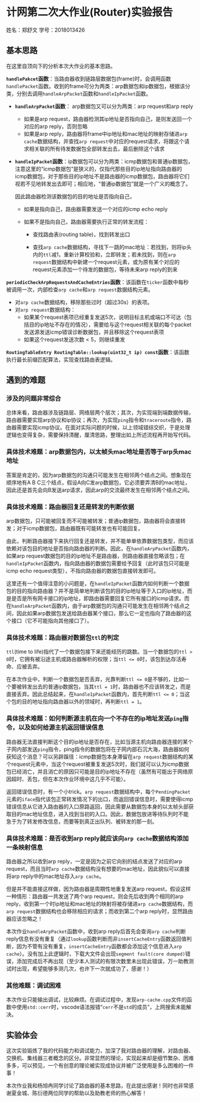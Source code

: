 # 计网第二次大作业(Router)实验报告

姓名：郑舒文
学号：2018013426

## 基本思路

在这里自顶向下的分析本次大作业的基本思路。

**`handlePakcet`函数**：当路由器收到链路层数据包(frame)时，会调用函数`handlePacket`函数。收到的frame可分为两类：arp数据包和ip数据包，根据该分类，分别去调用`handleArpPacket`函数和`handleIpPacket`函数。

* **`handleArpPacket`函数**： arp数据包又可以分为两类：arp request和arp reply

  * 如果是arp request，路由器检测其ip地址是否指向自己，是则发送回一个对应的arp reply，否则忽略
  * 如果是arp reply，路由器将frame中ip地址和mac地址的映射存储进`arp cache`数据结构，并查找`arp request`中对应的request请求，将跟这个请求相关联的所有待发数据包全部转发出去，最后删除这个请求

* **`handleIpPacket`函数**：ip数据包可以分为两类：icmp数据包和普通ip数据包，注意这里的“icmp数据包”是狭义的，仅指代那些目的ip地址指向路由器的icmp数据包，对于那些目的ip地址不是路由器的icmp数据包，路由器将它们视若不见地转发出去即可；相应地，“普通ip数据包”就是一个广义的概念了。

  因此路由器检测该数据包的目的地址是否指向自己，

  * 如果是指向自己，路由器需要发送一个对应的icmp echo reply

  * 如果不是指向自己，路由器需要执行正常的转发流程：

    * 查找路由表(routing table)，找到转发出口

    * 查找`arp cache`数据结构，寻找下一跳的mac地址：若找到，则将ip头内的`ttl`减1，重新计算校验和，立即转发；若未找到，则在`arp request`数据结构中新建一个request元素，或为原有某个对应的request元素添加一个待发的数据包，等待未来arp reply的到来

**`periodicCheckArpRequestsAndCacheEntries`函数**：该函数在`ticker`函数中每秒被调用一次，内部检查`arp cache`和`arp request`数据结构元素。

* 对`arp cache`数据结构，移除那些过时（超过30s）的表项。
* 对`arp request`数据结构：
  * 如果某个request表项已经重复发送5次，说明目标主机或端口不可达（包括目的ip地址不存在的情况），需要给与这个request相关联的每个packet发送源发送icmp错误诊断数据包，并且移除这个request表项
  * 如果这个request发送次数 < 5，则继续重发

**`RoutingTableEntry RoutingTable::lookup(uint32_t ip) const`函数**：该函数执行最长前缀匹配算法，实现查找路由表逻辑。

## 遇到的难题

### 涉及的问题非常综合

总体来看，路由器涉及链路层、网络层两个层次；其次，为实现端到端数据传输，路由器需要实现arp协议和ip协议；再次，为实现`ping`指令和`traceroute`指令，路由器需要实现icmp协议。在面对实际问题的时候，以上领域错综交织，于是处理逻辑也变得复杂，需要保持清醒，厘清思路，整理出如上所述流程再开始写代码。

### 具体技术难题：arp数据包内，以太帧头mac地址是否等于arp头mac地址

答案是肯定的，因为arp数据包的沟通只可能发生在相邻两个结点之间。想象现在顺序地有A B C三个结点，假设A向C发arp数据包，它必须要弄清B的mac地址，因此还是首先会向B发送arp请求，因此arp的交流最终发生在相邻两个结点之间。

### 具体技术难题：路由器回复还是转发的判断依据

arp数据包，只可能被回复而不可能被转发；普通ip数据包，路由器将会直接转发；对于icmp数据包，路由器既有可能转发也有可能回复。

由此，判断路由器接下来执行回复还是转发，并不能单单依靠数据包类型，而应该依赖对该包目的地址是否指向路由器的判断。因此，在`handleArpPacket`函数内，如果arp request数据包的目的ip地址不是路由器，则路由器直接忽略该包；在`handleIpPacket`函数内，指向路由器的数据包需要给予回复（此时该包只可能是icmp echo request类型），不指向路由器的数据包直接转发即可。

这里还有一个值得注意的小问题是，在`handleIpPacket`函数内如何判断一个数据包的目的指向路由器？并不是简单地判断该包的目的ip地址等于入口的ip地址，而是是否是所有网卡接口的ip地址，即路由器需要回复它所有接口的icmp请求。而在`handleArpPacket`函数内，由于arp数据包的沟通只可能发生在相邻两个结点之间，因此如果arp数据包发送给路由器某个接口，那么它一定也指向了路由器的这个接口（它不可能指向其他接口了）。

### 具体技术难题：路由器对数据包`ttl`的判定

`ttl`(time to life)指代了一个数据包接下来还能经历的跳数。当一个数据包的`ttl > 0`时，它拥有被沿途主机或路由器解析的权限；当`ttl <= 0`时，该包到达存活寿命、应被丢弃。

在本次作业中，判断一个数据包是否丢弃，光靠判断`ttl <= 0`是不够的，比如一个要被转发出去的普通ip数据包，当其`ttl = 1`时，路由器也不应该转发之，而是直接丢弃。因此总结起来，在`handleIpPacket`函数内，首先判断`ttl <= 0`；当这个包的目的地址指向路由器以外的领域时，再判断`ttl = 1`。

### 具体技术难题：如何判断源主机在向一个不存在的ip地址发送`ping`指令，以及如何给源主机返回错误信息

路由器无法直接判断这个目的ip地址是否存在，比如当源主机向路由器连接的某个子网内部发送`ping`指令，ping指令的数据包将在子网内部石沉大海，路由器如何获知这个消息？可以另辟蹊径：icmp数据包本身滞留在`arp request`数据结构的某个request元素中，当这个request被重复发送5次时，我们就可以认为icmp数据包已经消亡，并且消亡的原因只可能是目的ip地址不存在（虽然有可能出于网络原因超时、丢包，但在本次作业环境中这几乎不可能）。

返回错误信息时，有一个小trick。`arp request`数据结构中，每个`PendingPacket`元素的`iface`指代该包正常转发情况下的出口，而返回错误信息时，需要使得icmp错误信息从它进入路由器的入口原路返回，因此需要从数据包本身的以太帧头部获取目的mac地址信息，进入找到当初的入口。因此，数据包放进等待队列时不能急于为了转发修改信息，而要等到真正出队列、被转发的那一刻。

### 具体技术难题：是否收到arp reply就应该向`arp cache`数据结构添加一条映射信息

路由器之所以收到arp reply，一定是因为之前它向别的结点发送了对应的arp request，而且当时`arp cache`数据结构没有想要的mac地址，因此貌似可以直接将arp reply中的mac地址存入`arp cache`。

但是并不能直接这样做，因为路由器是周期性地重复发送arp request，假设这样一种情形：路由器一共发送了两个arp request，则会先后收到两个相同的arp reply，收到第一个时ip地址和mac地址的映射将被存储进`arp cache`数据结构，而`arp request`数据结构也会移除相应的请求；而收到第二个arp reply时，显然路由器应该忽略之！

本次作业`handleArpPacket`函数中，收到arp reply后首先会查询`arp cache`判断reply信息有没有重复（通过`lookup`函数判断而非`insertCacheEntry`函数返回值判断，因为不管有没有重复，`insertCacheEntry`函数都会添加这个信息进入`arp cache`）。没有加上此逻辑时，下载大文件会出现`segment fault(core dumped)`错误，添加完成后不再出现（至少本人测试的有限次数里未出现此错误，万一助教测试时出现，希望能够多测几次，也许下一次就成功了，感谢！）

### 其他难题：调试困难

本次作业只能输出调试，比较麻烦。在调试过程中，发现`arp-cache.cpp`文件的函数中使用`std::cerr`时，vscode语法报错“`cerr`不是`std`的成员”，上网搜索未能解决。

## 实验体会

这次实验锻炼了我的代码能力和调试能力，加深了我对路由器的理解，对路由器、交换机、集线器三者概念的区分。非常显然的理论，实现起来却是细节繁杂、困难多多，可以预见，一个有创意的理论被实现成协议并被广泛使用是多么困难的一件事！

本次作业我和杨旭冉同学讨论了路由器的基本思路，在此提出感谢！同时也非常感谢夏金城、陈衍德两位同学的帮助以及助教老师的热心解答！